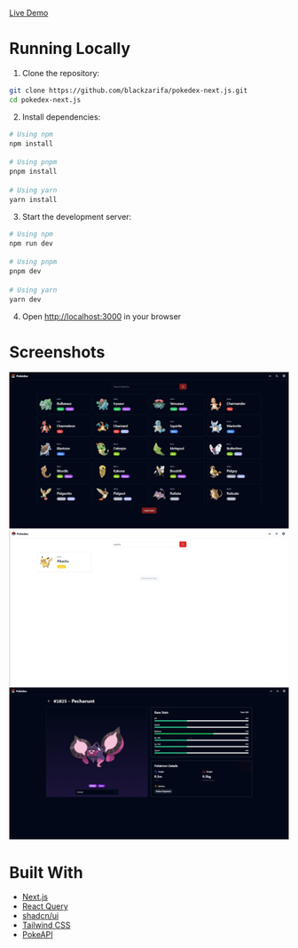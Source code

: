 [Live Demo](https://pokedex-next-js-amber.vercel.app/pokemon)

# Running Locally

1. Clone the repository:

```bash
git clone https://github.com/blackzarifa/pokedex-next.js.git
cd pokedex-next.js
```

2. Install dependencies:

```bash
# Using npm
npm install

# Using pnpm
pnpm install

# Using yarn
yarn install
```

3. Start the development server:

```bash
# Using npm
npm run dev

# Using pnpm
pnpm dev

# Using yarn
yarn dev
```

4. Open [http://localhost:3000](http://localhost:3000) in your browser

# Screenshots

![Homepage Preview](/public/screenshots/homepage.png)
![Search Feature](/public/screenshots/search.png)
![Pokemon Details](/public/screenshots/details.png)

# Built With

- [Next.js](https://nextjs.org/)
- [React Query](https://tanstack.com/query/latest/)
- [shadcn/ui](https://ui.shadcn.com/)
- [Tailwind CSS](https://tailwindcss.com/)
- [PokeAPI](https://pokeapi.co/)

